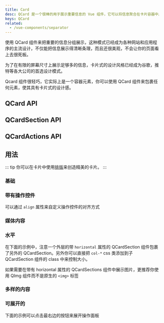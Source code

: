 ```yaml
---
title: Card
desc: QCard 是一个很棒的用于展示重要信息的 Vue 组件，它可以将信息聚合在卡片容器中展示，帮助用户更直观的获取信息。
keys: QCard
related:
  - /vue-components/separator
---
```


使用 QCard 组件来把重要的信息分组展示，这种模式已经成为各种网站和应用程序的主流设计，不仅能把信息展示得清晰条理，而且还很美观，不会让你的页面看上去很死板。

为了在有限的屏幕尺寸上展示足够多的信息，卡片式的设计风格已经成为谷歌，推特等各大公司的首选设计模式。

Qcard 组件很轻巧，它实际上是一个容器元素，你可以使用 QCard 组件来包裹任何元素，使其具有卡片式的设计感。

## QCard API
<doc-api file="QCard" />

## QCardSection API
<doc-api file="QCardSection" />

## QCardActions API
<doc-api file="QCardActions" />

## 用法

::: tip
你可以在卡片中使用[排版](/style/typography)来创造精美的卡片。
:::

### 基础
<doc-example title="基础卡片" file="QCard/Basic" />

### 带有操作控件
<doc-example title="带有操作控件的卡片" file="QCard/Actions" />

可以通过 `align` 属性来自定义操作控件的对齐方式

<doc-example title="对齐操作控件" file="QCard/ActionsAlignment" />

### 媒体内容
<doc-example title="展示媒体内容的卡片" file="QCard/Media" />

<doc-example title="展示视频的卡片" file="QCard/Video" />

<doc-example title="展示视差的卡片" file="QCard/Parallax" />

### 水平

在下面的示例中，注意一个外层的带 `horizontal` 属性的 QCardSection 组件包裹了另外的 QCardSection。另外你可以直接把 `col-*` css 类添加到子 QCardSection 组件的 class 中来控制大小。

如果需要在带有 horizontal 属性的 QCardSections 组件中展示图片，更推荐你使用 QImg 组件而不是原生的 `<img>` 标签

<doc-example title="基础水平卡片" file="QCard/HorizontalBasic" />

<doc-example title="更复杂的示例" file="QCard/HorizontalMoreInvolved" />

### 多样的内容
<doc-example title="多样的内容" file="QCard/VariousContent" />

<doc-example title="表格" file="QCard/Table" />

<doc-example title="选项卡" file="QCard/Tabs" />

### 可展开的

下面的示例可以点击最右边的按钮来展开操作面板
<doc-example title="Expandable" file="QCard/Expandable" />
